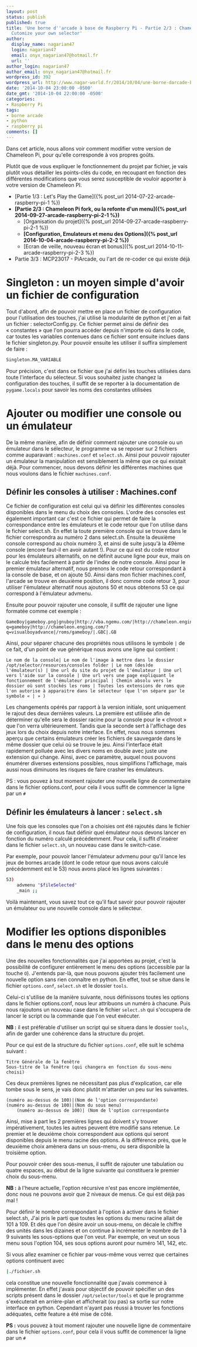 ```yaml
---
layout: post
status: publish
published: true
title: 'Une borne d''arcade à base de Raspberry Pi - Partie 2/3 : Chameleon Pi fork,
  Cutomize your own selector'
author:
  display_name: nagarian47
  login: nagarian47
  email: onyx_nagarian47@hotmail.fr
  url: ''
author_login: nagarian47
author_email: onyx_nagarian47@hotmail.fr
wordpress_id: 392
wordpress_url: http://www.nagar-world.fr/2014/10/04/une-borne-darcade-base-de-raspberry-pi/
date: '2014-10-04 23:00:00 -0500'
date_gmt: '2014-10-04 22:00:00 -0500'
categories:
- Raspberry Pi
tags:
- borne arcade
- python
- raspberry pi
comments: []
---
```

Dans cet article, nous allons voir comment modifier votre version de Chameleon Pi, pour qu'elle corresponde à vos propres goûts.

Plutôt que de vous expliquer le fonctionnement du projet par fichier, je vais plutôt vous détailler les points-clés du code, en recoupant en fonction des différentes modifications que vous serez susceptible de vouloir apporter à votre version de Chameleon PI.

<!--more-->

- [Partie 1/3 : Let's Play the Game]({% post_url 2014-07-22-arcade-raspberry-pi-1 %})
- **[Partie 2/3 : Chameleon Pi fork, ou la refonte d'un menu]({% post_url 2014-09-27-arcade-raspberry-pi-2-1 %})**
  - [Organisation du projet]({% post_url 2014-09-27-arcade-raspberry-pi-2-1 %})
  - **[Configuration, Emulateurs et menu des Options]({% post_url 2014-10-04-arcade-raspberry-pi-2-2 %})**
  - [Ecran de veille, nouveau écran et bonus]({% post_url 2014-10-11-arcade-raspberry-pi-2-3 %})
- Partie 3/3 : MCP23017 - PiArcade, ou l'art de re-coder ce qui existe déjà

# Singleton : un moyen simple d'avoir un fichier de configuration

Tout d'abord, afin de pouvoir mettre en place un fichier de configuration pour l'utilisation des touches, j'ai utilisé la modularité de python et j'en ai fait un fichier : selectorConfig.py. Ce fichier permet ainsi de définir des « constantes » que l'on pourra accéder depuis n'importe où dans le code, car toutes les variables contenues dans ce fichier sont ensuite inclues dans le fichier singleton.py. Pour pouvoir ensuite les utiliser il suffira simplement de faire :

```bash
Singleton.MA_VARIABLE
```

Pour précision, c'est dans ce fichier que j'ai défini les touches utilisées dans toute l'interface du sélecteur. Si vous souhaitez juste changez la configuration des touches, il suffit de se reporter à la documentation de `pygame.locals` pour savoir les noms des constantes utilisées

# Ajouter ou modifier une console ou un émulateur

De la même manière, afin de définir comment rajouter une console ou un émulateur dans le sélecteur, le programme va se reposer sur 2 fichiers comme auparavant : `machines.conf` et `select.sh`. Ainsi pour pouvoir rajouter un émulateur la manipulation est sensiblement la même que ce qui existait déjà. Pour commencer, nous devons définir les différentes machines que nous voulons dans le fichier `machines.conf`.

## Définir les consoles à utiliser : Machines.conf

Ce fichier de configuration est celui qui va définir les différentes consoles disponibles dans le menu du choix des consoles. L'ordre des consoles est également important car c'est ce fichier qui permet de faire la correspondance entre les émulateurs et le code retour que l'on utilise dans le fichier select.sh. En effet la toute première console qui se trouve dans le fichier correspondra au numéro 2 dans select.sh. Ensuite la deuxième console correspond au choix numéro 3, et ainsi de suite jusqu'à la 49ème console (encore faut-il en avoir autant !). Pour ce qui est du code retour pour les émulateurs alternatifs, on ne définit aucune ligne pour eux, mais on le calcule très facilement à partir de l'index de notre console. Ainsi pour le premier émulateur alternatif, nous prenons le code retour correspondant à la console de base, et on ajoute 50. Ainsi dans mon fichier machines.conf, l'arcade se trouve en deuxième position, il donc comme code retour 3, pour utiliser l'émulateur alternatif nous ajoutons 50 et nous obtenons 53 ce qui correspond à l'émulateur advmenu.

Ensuite pour pouvoir rajouter une console, il suffit de rajouter une ligne formatée comme cet exemple :

```text
GameBoy|gameboy.png|gnuboy|http://vba.ngemu.com/|http://chameleon.enging.com/?q=gameboy|http://chameleon.enging.com/?q=visualboyadvance|/roms/gameboy/|.GBC|.GB
```

Ainsi, pour séparer chacune des propriétés nous utilisons le symbole `|` de ce fait, d'un point de vue générique nous avons une ligne qui contient :

```text
Le nom de la console| Le nom de l'image à mettre dans le dossier /opt/selector/resources/consoles folder | Le nom (des)de l'émulateur(s) | Une url du site du projet de l'émulateur | Une url vers l'aide sur la console | Une url vers une page expliquant le fonctionnement de l'émulateur principal | Chemin absolu vers le dossier où sont stockés les roms | Toutes les extensions de roms que l'on autorise à apparaitre dans le sélecteur (que l'on sépare par le symbole « | » )
```

Les changements opérés par rapport à la version initiale, sont uniquement le rajout des deux dernières valeurs. La première est utilisée afin de déterminer qu'elle sera le dossier racine pour la console pour le « chroot » que l'on verra ultérieurement. Tandis que la seconde sert à l'affichage des jeux lors du choix depuis notre interface. En effet, nous nous sommes aperçu que certains émulateurs créer les fichiers de sauvegarde dans le même dossier que celui où se trouve le jeu. Ainsi l'interface était rapidement polluée avec les divers noms en double avec juste une extension qui change. Ainsi, avec ce paramètre, auquel nous pouvons énumérer diverses extensions possibles, nous simplifions l'affichage, mais aussi nous diminuons les risques de faire crasher les émulateurs.

PS : vous pouvez à tout moment rajouter une nouvelle ligne de commentaire dans le fichier options.conf, pour cela il vous suffit de commencer la ligne par un `#`

## Définir les émulateurs à lancer : `select.sh`

Une fois que les consoles que l'on a choisies ont été rajoutés dans le fichier de configuration, il nous faut définir quel émulateur nous devons lancer en fonction du numéro calculé précédemment. Pour cela, il suffit d'insérer dans le fichier `select.sh`, un nouveau case dans le switch-case.

Par exemple, pour pouvoir lancer l'émulateur advmenu pour qu'il lance les jeux de bornes arcade (dont le code retour que nous avons calculé précédemment est le 53) nous avons placé les lignes suivantes :

```bash
53)
    advmenu "$fileSelected"
    _main ;;
```

Voilà maintenant, vous savez tout ce qu'il faut savoir pour pouvoir rajouter un émulateur ou une nouvelle console dans le sélecteur.

# Modifier les options disponibles dans le menu des options

Une des nouvelles fonctionnalités que j'ai apportées au projet, c'est la possibilité de configurer entièrement le menu des options (accessible par la touche `O`). J'entends par-là, que nous pouvons ajouter très facilement une nouvelle option sans rien connaître en python. En effet, tout se situe dans le fichier `options.conf`, `select.sh` et le dossier `tools`.

Celui-ci s'utilise de la manière suivante, nous définissons toutes les options dans le fichier options.conf, nous leur attribuons un numéro à chacune. Puis nous rajoutons un nouveau case dans le fichier `select.sh` qui s'occupera de lancer le script ou la commande que l'on veut exécuter.

**NB :** il est préférable d'utiliser un script qui se situera dans le dossier `tools`, afin de garder une cohérence dans la structure du projet.

Pour ce qui est de la structure du fichier `options.conf`, elle suit le schéma suivant :

```text
Titre Générale de la fenêtre
Sous-titre de la fenêtre (qui changera en fonction du sous-menu choisi)
```

Ces deux premières lignes ne nécessitant pas plus d'explication, car elle tombe sous le sens, je vais donc plutôt m'attarder un peu sur les suivantes.

```text
(numéro au-dessus de 100)|(Nom de l'option correspondante)
(numéro au-dessus de 100)|(Nom du sous menu)
    (numéro au-dessus de 100)| (Nom de l'option correspondante
```

Ainsi, mise à part les 2 premières lignes qui doivent s'y trouver impérativement, toutes les autres peuvent être modifié sans retenue. Le premier et le deuxième choix correspondent aux options qui seront disponibles depuis le menu racine des options. A la différence près, que le deuxième choix amènera dans un sous-menu, ou sera disponible la troisième option.

Pour pouvoir créer des sous-menus, il suffit de rajouter une tabulation ou quatre espaces, au début de la ligne suivante qui constituera le premier choix du sous-menu.

**NB :** à l'heure actuelle, l'option récursive n'est pas encore implémentée, donc nous ne pouvons avoir que 2 niveaux de menus. Ce qui est déjà pas mal !

Pour définir le nombre correspondant à l'option à activer dans le fichier select.sh, J'ai pris le parti que toutes les options du menu racine allait de 101 à 109. Et dès que l'on désire avoir un sous-menu, on décale le chiffre des unités dans les dizaines et on continue à incrémenter le nombre de 1 à 9 suivants les sous-options que l'on veut. Par exemple, on veut un sous menu sous l'option 104, ses sous options auront pour numéro 141, 142, etc.

Si vous allez examiner ce fichier par vous-même vous verrez que certaines options continuent avec

```bash
|./fichier.sh
```

cela constitue une nouvelle fonctionnalité que j'avais commencé à implémenter. En effet j'avais pour objectif de pouvoir spécifier un des scripts présent dans le dossier `/opt/selector/tools` et que le programme s'exécuterait en arrière-plan et afficherait (ou pas) sa sortie sur notre interface en python. Cependant n'ayant pas réussi à trouver les fonctions adéquates, cette feature a été mise de côté.

**PS :** vous pouvez à tout moment rajouter une nouvelle ligne de commentaire dans le fichier `options.conf`, pour cela il vous suffit de commencer la ligne par un `#`
